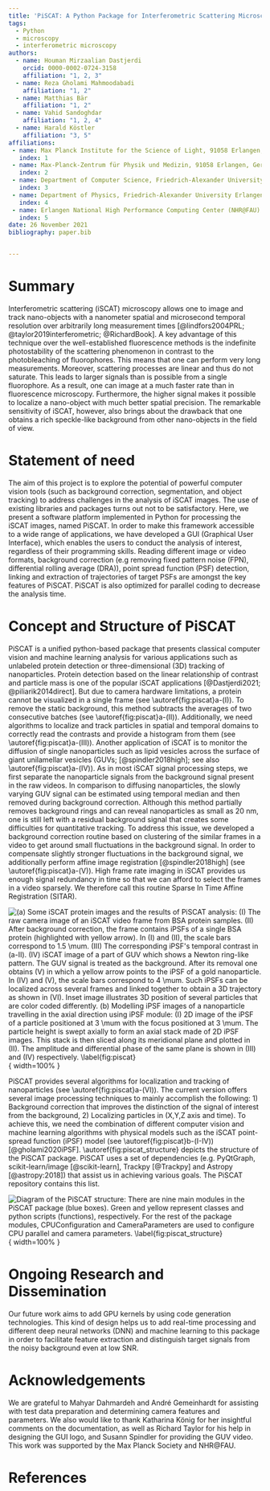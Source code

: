 ```yaml
---
title: 'PiSCAT: A Python Package for Interferometric Scattering Microscopy'
tags:
  - Python
  - microscopy
  - interferometric microscopy
authors:
  - name: Houman Mirzaalian Dastjerdi
    orcid: 0000-0002-0724-3158
    affiliation: "1, 2, 3"
  - name: Reza Gholami Mahmoodabadi 
    affiliation: "1, 2" 
  - name: Matthias Bär
    affiliation: "1, 2"  
  - name: Vahid Sandoghdar
    affiliation: "1, 2, 4"
  - name: Harald Köstler
    affiliation: "3, 5"
affiliations:
 - name: Max Planck Institute for the Science of Light, 91058 Erlangen, Germany.
   index: 1
 - name: Max-Planck-Zentrum für Physik und Medizin, 91058 Erlangen, Germany.
   index: 2
 - name: Department of Computer Science, Friedrich-Alexander University Erlangen-Nürnberg, 91058 Erlangen, Germany.
   index: 3
 - name: Department of Physics, Friedrich-Alexander University Erlangen-Nürnberg, 91058 Erlangen, Germany.
   index: 4
 - name: Erlangen National High Performance Computing Center (NHR@FAU).
   index: 5
date: 26 November 2021
bibliography: paper.bib


---
```


# Summary

Interferometric scattering (iSCAT) microscopy allows one to image and track nano-objects with a nanometer spatial 
and microsecond temporal resolution over arbitrarily long measurement 
times [@lindfors2004PRL; @taylor2019interferometric; @RichardBook]. A key advantage of this technique over 
the well-established fluorescence methods is the indefinite photostability of the scattering phenomenon in 
contrast to the photobleaching of fluorophores. This means that one can perform very long measurements. Moreover, 
scattering processes are linear and thus do not saturate. This leads to larger signals than is possible from a 
single fluorophore. As a result, one can image at a much faster rate than in fluorescence microscopy. Furthermore, 
the higher signal makes it possible to localize a nano-object with much better spatial precision. The remarkable 
sensitivity of iSCAT, however, also brings about the drawback that one obtains a rich speckle-like background 
from other nano-objects in the field of view.

# Statement of need

The aim of this project is to explore the potential of powerful computer vision tools (such as background correction, 
segmentation, and object tracking) to address challenges in the analysis of iSCAT images. The use of 
existing libraries and packages turns out not to be satisfactory. Here, we present a software platform implemented 
in Python for processing the iSCAT images, named PiSCAT. In order to make this framework accessible to a wide range 
of applications, we have developed a GUI (Graphical User Interface), which enables the users to conduct the analysis 
of interest, regardless of their programming skills. Reading different image 
or video formats, background correction (e.g removing fixed pattern noise (FPN), differential rolling average (DRA)), 
point spread function (PSF) detection, linking and extraction of trajectories of target PSFs are amongst the 
key features of PiSCAT. PiSCAT is also optimized for parallel coding to decrease the analysis time.


# Concept and Structure of PiSCAT

PiSCAT is a unified python-based package that presents classical computer vision and machine learning analysis for 
various applications such as unlabeled protein detection or three-dimensional (3D) tracking of nanoparticles.
Protein detection based on the linear relationship of contrast and particle mass is one of the popular iSCAT 
applications [@Dastjerdi2021; @piliarik2014direct]. But due to camera hardware 
limitations, a protein cannot be visualized in a single frame (see \autoref{fig:piscat}a-(I)). To remove the 
static background, this method subtracts the averages of two consecutive batches (see \autoref{fig:piscat}a-(II)). 
Additionally, we need algorithms to localize and track particles in spatial and temporal domains to correctly read 
the contrasts and provide a histogram from them (see \autoref{fig:piscat}a-(III)).
Another application of iSCAT is to monitor the diffusion of single nanoparticles such as lipid vesicles across the surface of 
giant unilamellar vesicles (GUVs; [@spindler2018high]; see also \autoref{fig:piscat}a-(IV)). As in most iSCAT signal processing 
steps, we first separate the nanoparticle signals from the background signal present in the raw videos. In comparison 
to diffusing nanoparticles, the slowly varying GUV signal can be estimated using temporal median and then removed during 
background correction. Although this method partially removes background rings and can reveal nanoparticles as small 
as 20 nm, one is still left with a residual background signal that creates some difficulties for quantitative tracking. To address 
this issue, we developed a background correction routine based on clustering of the similar frames in a video to get around small 
fluctuations in the background signal. In order to compensate slightly stronger fluctuations in the background signal, we 
additionally perform affine image registration [@spindler2018high] (see \autoref{fig:piscat}a-(V)). High frame rate 
imaging in iSCAT provides us enough signal redundancy in time so that we can afford to select the frames in a 
video sparsely. We therefore call this routine Sparse In Time Affine Registration (SITAR).

![ (a) Some iSCAT protein images and the results of PiSCAT analysis: 
(I) The raw camera image of an iSCAT video frame from BSA protein samples. 
(II) After background correction, the frame contains iPSFs of a single BSA protein (highlighted with yellow arrow). 
In (I) and (II), the scale bars correspond to 1.5 $\mu$m. 
(III) The corresponding iPSF's temporal contrast in (a-II).  
(IV) iSCAT image of a part of GUV which shows a Newton ring-like pattern. 
The GUV signal is treated as the background. After its removal one obtains (V) in which a yellow arrow points to the 
iPSF of a gold nanoparticle. 
In (IV) and (V), the scale bars correspond to 4 $\mu$m. Such iPSFs can be localized across several frames and linked 
together to obtain a 3D trajectory as shown in (VI). Inset image illustrates 3D position of several particles that are 
color coded differently. 
(b) Modelling iPSF images of a nanoparticle travelling in the axial direction using iPSF module: 
(I) 2D image of the iPSF of a  particle positioned at 3 $\mu$m with the focus positioned at 3 $\mu$m. The particle 
height is swept axially to form an axial stack made of 2D iPSF images. This stack is then sliced along its meridional 
plane and plotted in (II). The amplitude and differential phase of the same plane is shown in (III) and (IV) respectively. 
\label{fig:piscat}](Fig1.png){ width=100% }

PiSCAT provides several algorithms for localization and tracking of nanoparticles (see \autoref{fig:piscat}a-(VI)). The 
current version offers several image processing techniques to mainly accomplish the following: 1) Background correction 
that improves the distinction of the signal of interest from the background, 2) Localizing particles in (X,Y,Z axis and time). 
To achieve this, we need the combination of different computer vision and machine learning algorithms with physical 
models such as the iSCAT point-spread function (iPSF) model (see \autoref{fig:piscat}b-(I-IV)) [@gholami2020iPSF]. 
\autoref{fig:piscat_structure} depicts the structure of the PiSCAT package. 
PiSCAT uses a set of dependencies (e.g. PyQtGraph, scikit-learn/image [@scikit-learn], Trackpy [@Trackpy] 
and Astropy [@astropy:2018]) that assist us in achieving various goals. The PiSCAT repository contains this list.

![Diagram of the PiSCAT structure: There are nine main modules in the PiSCAT package (blue boxes). Green and yellow 
represent classes and python scripts (functions), respectively. 
For the rest of the package modules, ``CPUConfiguration`` and ``CameraParameters`` are used to 
configure CPU parallel 
and camera parameters. \label{fig:piscat_structure}](Fig2.png){ width=100% }


# Ongoing Research and Dissemination

Our future work aims to add GPU kernels by using code generation technologies. This kind of design helps us to add 
real-time processing and different deep neural networks (DNN) and machine learning to this package in order to facilitate feature extraction 
and distinguish target signals from the noisy background even at low SNR.


# Acknowledgements

We are grateful to Mahyar Dahmardeh and André Gemeinhardt for assisting with test data preparation and determining 
camera features and parameters. We also would like to thank Katharina König for her insightful comments on the 
documentation, as well as Richard Taylor for his help in designing the GUI logo, and Susann Spindler for providing the 
GUV video. This work was supported by the Max Planck Society and NHR@FAU.

# References
